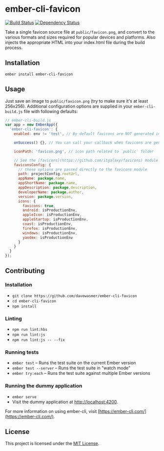 # ember-cli-favicon

[![Build Status](https://travis-ci.org/davewasmer/ember-cli-favicon.svg?branch=master)](https://travis-ci.org/davewasmer/ember-cli-favicon)
[![Dependency Status](https://david-dm.org/davewasmer/ember-cli-favicon.svg)](https://david-dm.org/davewasmer/ember-cli-favicon.svg)

Take a single favicon source file at `public/favicon.png`, and convert to the various formats and sizes required for popular devices and platforms. Also injects the appropriate HTML into your index.html file during the build process.

Installation
------------------------------------------------------------------------------

```
ember install ember-cli-favicon
```

Usage
------------------------------------------------------------------------------

Just save an image to `public/favicon.png` (try to make sure it's at least 256x256). Additional configuration options are supplied in your `ember-cli-build.js` file with following defaults:

```js
// ember-cli-build.js
var app = new EmberApp({
  'ember-cli-favicon': {
    enabled: env != 'test', // By default favicons are NOT generated in TEST env to speedup builds

    onSuccess() {}, // You can call your callback when favicons are generated successfully

    iconPath: 'favicon.png', // icon path related to `public` folder

    // See the [favicons](https://github.com/itgalaxy/favicons) module for details on the available configuration options.
    faviconsConfig: {
      // these options are passed directly to the favicons module
      path: projectConfig.rootUrl,
      appName: package.name,
      appShortName: package.name,
      appDescription: package.description,
      developerName: package.author,
      version: package.version,
      icons: {
        favicons: true,
        android: isProductionEnv,
        appleIcon: isProductionEnv,
        appleStartup: isProductionEnv,
        coast: isProductionEnv,
        firefox: isProductionEnv,
        windows: isProductionEnv,
        yandex: isProductionEnv
      }
    }
  }
});
```

Contributing
------------------------------------------------------------------------------

### Installation

* `git clone https://github.com/davewasmer/ember-cli-favicon`
* `cd ember-cli-favicon`
* `npm install`

### Linting

* `npm run lint:hbs`
* `npm run lint:js`
* `npm run lint:js -- --fix`

### Running tests

* `ember test` – Runs the test suite on the current Ember version
* `ember test --server` – Runs the test suite in "watch mode"
* `ember try:each` – Runs the test suite against multiple Ember versions

### Running the dummy application

* `ember serve`
* Visit the dummy application at [http://localhost:4200](http://localhost:4200).

For more information on using ember-cli, visit [https://ember-cli.com/](https://ember-cli.com/).

License
------------------------------------------------------------------------------

This project is licensed under the [MIT License](LICENSE.md).

